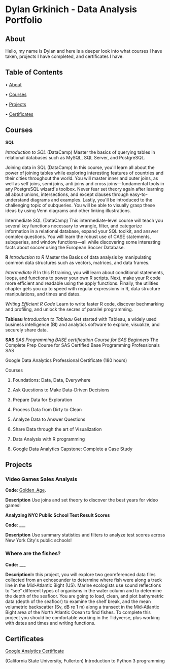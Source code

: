 # Dylan Grkinich - Data Analysis Portfolio
## About

Hello, my name is Dylan and here is a deeper look into what courses I have taken, projects I have completed, and certificates I have.

## Table of Contents

•	[About](#about)

• [Courses](#courses)

• [Projects](#projects)

• [Certificates](#certificates)

## Courses

**SQL**

*Introduction to SQL* (DataCamp)
Master the basics of querying tables in relational databases such as MySQL, SQL Server, and PostgreSQL.

Joining data in SQL (DataCamp)
In this course, you'll learn all about the power of joining tables while exploring interesting features of countries and their cities throughout the world. You will master inner and outer joins, as well as self joins, semi joins, anti joins and cross joins—fundamental tools in any PostgreSQL wizard's toolbox. Never fear set theory again after learning all about unions, intersections, and except clauses through easy-to-understand diagrams and examples. Lastly, you'll be introduced to the challenging topic of subqueries. You will be able to visually grasp these ideas by using Venn diagrams and other linking illustrations.

Intermediate SQL (DataCamp)
This intermediate-level course will teach you several key functions necessary to wrangle, filter, and categorize information in a relational database, expand your SQL toolkit, and answer complex questions. You will learn the robust use of CASE statements, subqueries, and window functions—all while discovering some interesting facts about soccer using the European Soccer Database.

**R**
*Introduction to R*
Master the Basics of data analysis by manipulating common data structures such as vectors, matrices, and data frames.

*Intermediate R*
In this R training, you will learn about conditional statements, loops, and functions to power your own R scripts. Next, make your R code more efficient and readable using the apply functions. Finally, the utilities chapter gets you up to speed with regular expressions in R, data structure manipulations, and times and dates.

*Writing Efficient R Code*
Learn to write faster R code, discover bechmarking and profiling, and unlock the secres of parallel programming.

**Tableau**
*Introduction to Tableau*
Get started with Tableau, a widely used business intelligence (BI) and analytics software to explore, visualize, and securely share data.

**SAS**
*SAS Programming BASE certification Course for SAS Beginners*
The Complete Prep Course for SAS Certified Base Programming Professionals SAS


Google Data Analytics Professional Certificate (180 hours)

Courses
1. Foundations: Data, Data, Everywhere

2. Ask Questions to Make Data-Driven Decisions

3. Prepare Data for Exploration

4. Process Data from Dirty to Clean

5. Analyze Data to Answer Questions

6. Share Data through the art of Visualization

7. Data Analysis with R programming

8. Google Data Analytics Capstone: Complete a Case Study

## Projects

### Video Games Sales Analysis

**Code**: [Golden_Age](https://github.com/DylanGrkinich/Data-Analysis-Portfolio/blob/main/Golden_age_of_video_games.ipynb). 

**Description** Use joins and set theory to discover the best years for video games!

**Analyzing NYC Public School Test Result Scores**

**Code**: ___

**Description** Use summary statistics and filters to analyze test scores across New York City's public schools!

### Where are the fishes?

**Code:** ___

**Description**In this project, you will explore two georeferenced data files collected from an echosounder to determine where fish were along a track line in the Mid-Atlantic Bight (US). Marine ecologists use sound reflections to “see” different types of organisms in the water column and to determine the depth of the seafloor. You are going to load, clean, and plot bathymetric data (depth of the seafloor) to examine the shelf break, and the mean volumetric backscatter (Sv, dB re 1 m) along a transect in the Mid-Atlantic Bight area of the North Atlantic Ocean to find fishes. To complete this project you should be comfortable working in the Tidyverse, plus working with dates and times and writing functions.


## Certificates

[Google Analytics Certificate]([url](https://www.coursera.org/professional-certificates/google-data-analytics?utm_source=google&utm_medium=institutions&utm_campaign=gwgsite#courses))

(California State University, Fullerton) Introduction to Python 3 programming
